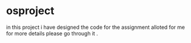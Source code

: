 # osproject
in this project i have designed the code for the assignment alloted for me for more details please go through it .
